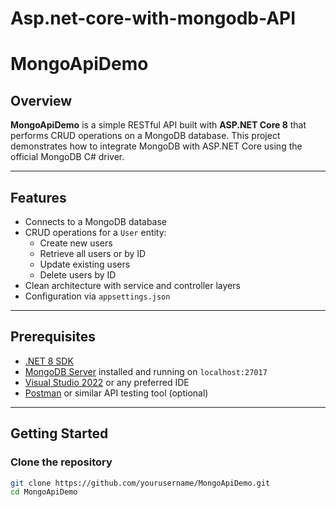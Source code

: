 # Asp.net-core-with-mongodb-API
# MongoApiDemo

## Overview

**MongoApiDemo** is a simple RESTful API built with **ASP.NET Core 8** that performs CRUD operations on a MongoDB database. This project demonstrates how to integrate MongoDB with ASP.NET Core using the official MongoDB C# driver.

---

## Features

- Connects to a MongoDB database
- CRUD operations for a `User` entity:
  - Create new users
  - Retrieve all users or by ID
  - Update existing users
  - Delete users by ID
- Clean architecture with service and controller layers
- Configuration via `appsettings.json`

---

## Prerequisites

- [.NET 8 SDK](https://dotnet.microsoft.com/en-us/download/dotnet/8.0)
- [MongoDB Server](https://www.mongodb.com/try/download/community) installed and running on `localhost:27017`
- [Visual Studio 2022](https://visualstudio.microsoft.com/vs/) or any preferred IDE
- [Postman](https://www.postman.com/downloads/) or similar API testing tool (optional)

---

## Getting Started

### Clone the repository

```bash
git clone https://github.com/yourusername/MongoApiDemo.git
cd MongoApiDemo

